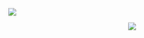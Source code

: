 <picture>
<source 
  srcset="https://github-readme-stats.vercel.app/api?username=Assume-Zhan&show_icons=true&theme=dark"
  media="(prefers-color-scheme: dark)"
/>
<source
  srcset="https://github-readme-stats.vercel.app/api?username=Assume-Zhan&show_icons=true"
  media="(prefers-color-scheme: light), (prefers-color-scheme: no-preference)"
/>
<img src="https://github-readme-stats.vercel.app/api?username=Assume-Zhan&show_icons=true" />
</picture>

<p align = "center">
 <img src="https://activity-graph.herokuapp.com/graph?username=Assume-Zhan&theme=redical">
</p> 
